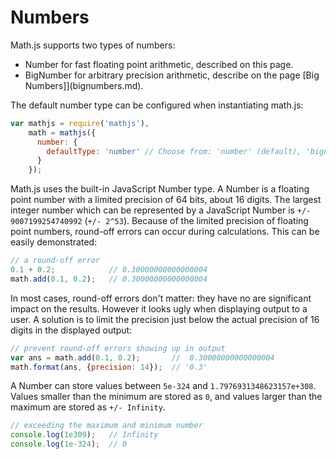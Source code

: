 # Numbers

Math.js supports two types of numbers:

- Number for fast floating point arithmetic, described on this page.
- BigNumber for arbitrary precision arithmetic, describe on the page
  [Big Numbers]](bignumbers.md).

The default number type can be configured when instantiating math.js:

```js
var mathjs = require('mathjs'),
    math = mathjs({
      number: {
        defaultType: 'number' // Choose from: 'number' (default), 'bignumber'
      }
    });
```

Math.js uses the built-in JavaScript Number type. A Number is a floating point
number with a limited precision of 64 bits, about 16 digits. The largest integer
number which can be represented by a JavaScript Number
is `+/- 9007199254740992` (`+/- 2^53`). Because of the limited precision of
floating point numbers, round-off errors can occur during calculations.
This can be easily demonstrated:

```js
// a round-off error
0.1 + 0.2;            // 0.30000000000000004
math.add(0.1, 0.2);   // 0.30000000000000004
```

In most cases, round-off errors don't matter: they have no are significant
impact on the results. However it looks ugly when displaying output to a user.
A solution is to limit the precision just below the actual precision of 16
digits in the displayed output:

```js
// prevent round-off errors showing up in output
var ans = math.add(0.1, 0.2);       //  0.30000000000000004
math.format(ans, {precision: 14});  // '0.3'
```

A Number can store values between `5e-324` and `1.7976931348623157e+308`.
Values smaller than the minimum are stored as `0`, and values larger than the
maximum are stored as `+/- Infinity`.

```js
// exceeding the maximum and minimum number
console.log(1e309);   // Infinity
console.log(1e-324);  // 0
```
